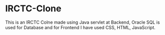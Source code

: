 # IRCTC-Clone
This is an IRCTC Colne made using Java servlet at Backend, Oracle SQL is used for Database and for Frontend I have used CSS, HTML, JavaScript.
